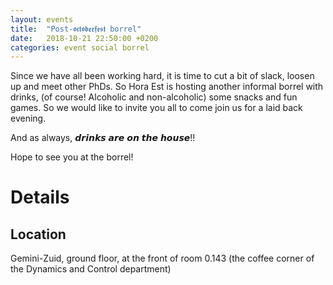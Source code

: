 ```yaml
---
layout: events
title:  "Post-𝖔𝖈𝖙𝖔𝖇𝖊𝖗𝖋𝖊𝖘𝖙 borrel"
date:   2018-10-21 22:50:00 +0200
categories: event social borrel
---
```

Since we have all been working hard, it is time to cut a bit of slack, loosen up and meet other PhDs. So Hora Est is hosting another informal borrel with drinks, (of course! Alcoholic and non-alcoholic) some snacks and fun games. So we would like to invite you all to come join us for a laid back evening.

And as always, 𝙙𝙧𝙞𝙣𝙠𝙨 𝙖𝙧𝙚 𝙤𝙣 𝙩𝙝𝙚 𝙝𝙤𝙪𝙨𝙚!!

Hope to see you at the borrel!

# Details

## Location
Gemini-Zuid, ground floor, at the front of room 0.143
(the coffee corner of the Dynamics and Control department)